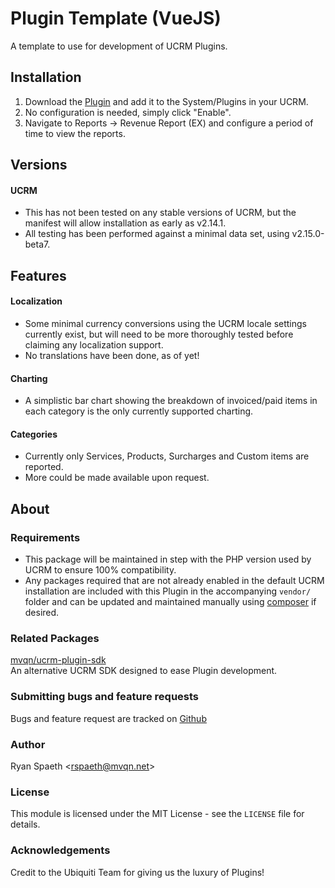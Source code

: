 # Plugin Template (VueJS)

A template to use for development of UCRM Plugins. 

## Installation


1. Download the [Plugin](https://github.com/ucrm-plugins/revenue-report/raw/master/revenue-report.zip) and add it to the
System/Plugins in your UCRM.
2. No configuration is needed, simply click "Enable".
3. Navigate to Reports -> Revenue Report (EX) and configure a period of time to view the reports.

## Versions

#### UCRM
- This has not been tested on any stable versions of UCRM, but the manifest will allow installation as early as v2.14.1.
-  All testing has been performed against a minimal data set, using v2.15.0-beta7.

## Features

#### Localization
- Some minimal currency conversions using the UCRM locale settings currently exist, but will need to be more thoroughly
tested before claiming any localization support.
- No translations have been done, as of yet!

#### Charting
- A simplistic bar chart showing the breakdown of invoiced/paid items in each category is the only currently supported
charting.

#### Categories
- Currently only Services, Products, Surcharges and Custom items are reported.
- More could be made available upon request.


## About

### Requirements
- This package will be maintained in step with the PHP version used by UCRM to ensure 100% compatibility.
- Any packages required that are not already enabled in the default UCRM installation are included with this Plugin 
in the accompanying `vendor/` folder and can be updated and maintained manually using
[composer](https://getcomposer.org/) if desired.

### Related Packages
[mvqn/ucrm-plugin-sdk](https://github.com/mvqn/ucrm-plugin-sdk)\
An alternative UCRM SDK designed to ease Plugin development.

### Submitting bugs and feature requests
Bugs and feature request are tracked on [Github](https://github.com/ucrm-plugins/revenue-report/issues)

### Author
Ryan Spaeth <[rspaeth@mvqn.net](mailto:rspaeth@mvqn.net)>

### License
This module is licensed under the MIT License - see the `LICENSE` file for details.

### Acknowledgements
Credit to the Ubiquiti Team for giving us the luxury of Plugins!
